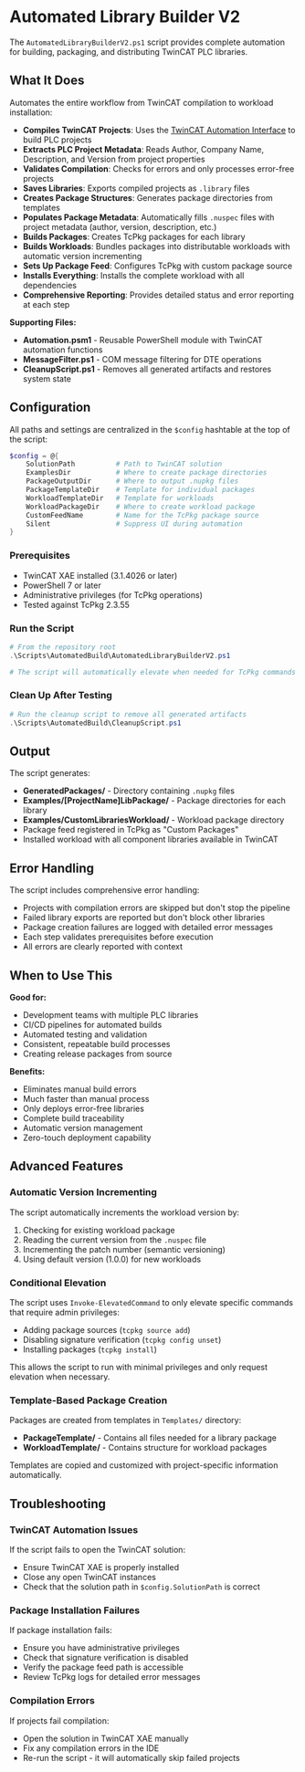 # Automated Library Builder V2

The `AutomatedLibraryBuilderV2.ps1` script provides complete automation for building, packaging, and distributing TwinCAT PLC libraries.

## What It Does

Automates the entire workflow from TwinCAT compilation to workload installation:

- **Compiles TwinCAT Projects**: Uses the [TwinCAT Automation Interface](https://infosys.beckhoff.com/content/1033/tc3_automationinterface/index.html?id=3954232867334285510) to build PLC projects
- **Extracts PLC Project Metadata**: Reads Author, Company Name, Description, and Version from project properties
- **Validates Compilation**: Checks for errors and only processes error-free projects
- **Saves Libraries**: Exports compiled projects as `.library` files
- **Creates Package Structures**: Generates package directories from templates
- **Populates Package Metadata**: Automatically fills `.nuspec` files with project metadata (author, version, description, etc.)
- **Builds Packages**: Creates TcPkg packages for each library
- **Builds Workloads**: Bundles packages into distributable workloads with automatic version incrementing
- **Sets Up Package Feed**: Configures TcPkg with custom package source
- **Installs Everything**: Installs the complete workload with all dependencies
- **Comprehensive Reporting**: Provides detailed status and error reporting at each step


**Supporting Files:**
- **Automation.psm1** - Reusable PowerShell module with TwinCAT automation functions
- **MessageFilter.ps1** - COM message filtering for DTE operations
- **CleanupScript.ps1** - Removes all generated artifacts and restores system state

## Configuration

All paths and settings are centralized in the `$config` hashtable at the top of the script:

```powershell
$config = @{
    SolutionPath          # Path to TwinCAT solution
    ExamplesDir           # Where to create package directories
    PackageOutputDir      # Where to output .nupkg files
    PackageTemplateDir    # Template for individual packages
    WorkloadTemplateDir   # Template for workloads
    WorkloadPackageDir    # Where to create workload package
    CustomFeedName        # Name for the TcPkg package source
    Silent                # Suppress UI during automation
}
```


### Prerequisites

- TwinCAT XAE installed (3.1.4026 or later)
- PowerShell 7 or later
- Administrative privileges (for TcPkg operations)
- Tested against TcPkg 2.3.55 
### Run the Script

```powershell
# From the repository root
.\Scripts\AutomatedBuild\AutomatedLibraryBuilderV2.ps1

# The script will automatically elevate when needed for TcPkg commands
```

### Clean Up After Testing

```powershell
# Run the cleanup script to remove all generated artifacts
.\Scripts\AutomatedBuild\CleanupScript.ps1
```

## Output

The script generates:

- **GeneratedPackages/** - Directory containing `.nupkg` files
- **Examples/[ProjectName]LibPackage/** - Package directories for each library
- **Examples/CustomLibrariesWorkload/** - Workload package directory
- Package feed registered in TcPkg as "Custom Packages"
- Installed workload with all component libraries available in TwinCAT

## Error Handling

The script includes comprehensive error handling:

- Projects with compilation errors are skipped but don't stop the pipeline
- Failed library exports are reported but don't block other libraries
- Package creation failures are logged with detailed error messages
- Each step validates prerequisites before execution
- All errors are clearly reported with context

## When to Use This

**Good for:**
- Development teams with multiple PLC libraries
- CI/CD pipelines for automated builds
- Automated testing and validation
- Consistent, repeatable build processes
- Creating release packages from source

**Benefits:**
- Eliminates manual build errors
- Much faster than manual process
- Only deploys error-free libraries
- Complete build traceability
- Automatic version management
- Zero-touch deployment capability

## Advanced Features

### Automatic Version Incrementing

The script automatically increments the workload version by:
1. Checking for existing workload package
2. Reading the current version from the `.nuspec` file
3. Incrementing the patch number (semantic versioning)
4. Using default version (1.0.0) for new workloads

### Conditional Elevation

The script uses `Invoke-ElevatedCommand` to only elevate specific commands that require admin privileges:
- Adding package sources (`tcpkg source add`)
- Disabling signature verification (`tcpkg config unset`)
- Installing packages (`tcpkg install`)

This allows the script to run with minimal privileges and only request elevation when necessary.

### Template-Based Package Creation

Packages are created from templates in `Templates/` directory:
- **PackageTemplate/** - Contains all files needed for a library package
- **WorkloadTemplate/** - Contains structure for workload packages

Templates are copied and customized with project-specific information automatically.

## Troubleshooting

### TwinCAT Automation Issues

If the script fails to open the TwinCAT solution:
- Ensure TwinCAT XAE is properly installed
- Close any open TwinCAT instances
- Check that the solution path in `$config.SolutionPath` is correct

### Package Installation Failures

If package installation fails:
- Ensure you have administrative privileges
- Check that signature verification is disabled
- Verify the package feed path is accessible
- Review TcPkg logs for detailed error messages

### Compilation Errors

If projects fail compilation:
- Open the solution in TwinCAT XAE manually
- Fix any compilation errors in the IDE
- Re-run the script - it will automatically skip failed projects
